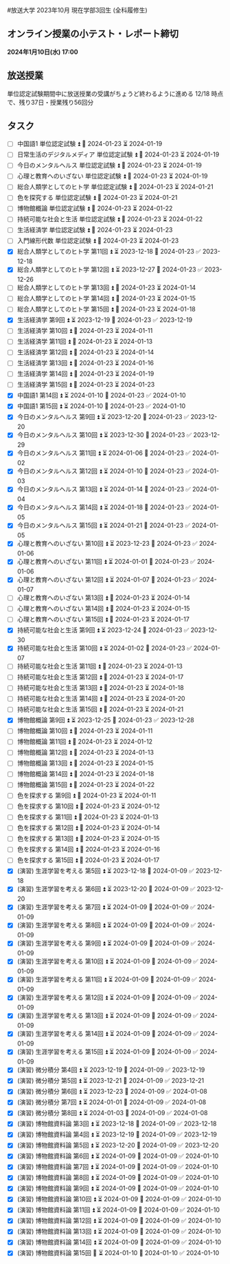 #放送大学
2023年10月 現在学部3回生 (全科履修生)
## オンライン授業の小テスト・レポート締切
**2024年1月10日(水) 17:00**
## 放送授業
単位認定試験期間中に放送授業の受講がちょうど終わるように進める
12/18 時点で、残り37日・授業残り56回分
## タスク
- [ ] 中国語1 単位認定試験 ⏫ 📅 2024-01-23 ⏳ 2024-01-19
- [ ] 日常生活のデジタルメディア 単位認定試験 ⏫ 📅 2024-01-23 ⏳ 2024-01-19
- [ ] 今日のメンタルヘルス 単位認定試験 ⏫ 📅 2024-01-23 ⏳ 2024-01-19
- [ ] 心理と教育へのいざない 単位認定試験 ⏫ 📅 2024-01-23 ⏳ 2024-01-19
- [ ] 総合人類学としてのヒト学 単位認定試験 ⏫ 📅 2024-01-23 ⏳ 2024-01-21
- [ ] 色を探究する 単位認定試験 ⏫ 📅 2024-01-23 ⏳ 2024-01-21
- [ ] 博物館概論 単位認定試験 ⏫ 📅 2024-01-23 ⏳ 2024-01-22
- [ ] 持続可能な社会と生活 単位認定試験 ⏫ 📅 2024-01-23 ⏳ 2024-01-22
- [ ] 生活経済学 単位認定試験 ⏫ 📅 2024-01-23 ⏳ 2024-01-23
- [ ] 入門線形代数 単位認定試験 ⏫ 📅 2024-01-23 ⏳ 2024-01-23
- [x] 総合人類学としてのヒト学 第11回 ⏫ ⏳ 2023-12-18 📅 2024-01-23 ✅ 2023-12-18
- [x] 総合人類学としてのヒト学 第12回 ⏫ ⏳ 2023-12-27 📅 2024-01-23 ✅ 2023-12-26
- [ ] 総合人類学としてのヒト学 第13回 ⏫ 📅 2024-01-23 ⏳ 2024-01-14
- [ ] 総合人類学としてのヒト学 第14回 ⏫ 📅 2024-01-23 ⏳ 2024-01-15
- [ ] 総合人類学としてのヒト学 第15回 ⏫ 📅 2024-01-23 ⏳ 2024-01-18
- [x] 生活経済学 第9回 ⏫ ⏳ 2023-12-19 📅 2024-01-23 ✅ 2023-12-19
- [ ] 生活経済学 第10回 ⏫ 📅 2024-01-23 ⏳ 2024-01-11
- [ ] 生活経済学 第11回 ⏫ 📅 2024-01-23 ⏳ 2024-01-13
- [ ] 生活経済学 第12回 ⏫ 📅 2024-01-23 ⏳ 2024-01-14
- [ ] 生活経済学 第13回 ⏫ 📅 2024-01-23 ⏳ 2024-01-16
- [ ] 生活経済学 第14回 ⏫ 📅 2024-01-23 ⏳ 2024-01-19
- [ ] 生活経済学 第15回 ⏫ 📅 2024-01-23 ⏳ 2024-01-23
- [x] 中国語1 第14回 ⏫ ⏳ 2024-01-10 📅 2024-01-23 ✅ 2024-01-10
- [x] 中国語1 第15回 ⏫ ⏳ 2024-01-10 📅 2024-01-23 ✅ 2024-01-10
- [x] 今日のメンタルヘルス 第9回 ⏫ ⏳ 2023-12-20 📅 2024-01-23 ✅ 2023-12-20
- [x] 今日のメンタルヘルス 第10回 ⏫ ⏳ 2023-12-30 📅 2024-01-23 ✅ 2023-12-29
- [x] 今日のメンタルヘルス 第11回 ⏫ ⏳ 2024-01-06 📅 2024-01-23 ✅ 2024-01-02
- [x] 今日のメンタルヘルス 第12回 ⏫ ⏳ 2024-01-10 📅 2024-01-23 ✅ 2024-01-03
- [x] 今日のメンタルヘルス 第13回 ⏫ ⏳ 2024-01-14 📅 2024-01-23 ✅ 2024-01-04
- [x] 今日のメンタルヘルス 第14回 ⏫ ⏳ 2024-01-18 📅 2024-01-23 ✅ 2024-01-05
- [x] 今日のメンタルヘルス 第15回 ⏫ ⏳ 2024-01-21 📅 2024-01-23 ✅ 2024-01-05
- [x] 心理と教育へのいざない 第10回 ⏫ ⏳ 2023-12-23 📅 2024-01-23 ✅ 2024-01-06
- [x] 心理と教育へのいざない 第11回 ⏫ ⏳ 2024-01-01 📅 2024-01-23 ✅ 2024-01-06
- [x] 心理と教育へのいざない 第12回 ⏫ ⏳ 2024-01-07 📅 2024-01-23 ✅ 2024-01-07
- [ ] 心理と教育へのいざない 第13回 ⏫ 📅 2024-01-23 ⏳ 2024-01-14
- [ ] 心理と教育へのいざない 第14回 ⏫ 📅 2024-01-23 ⏳ 2024-01-15
- [ ] 心理と教育へのいざない 第15回 ⏫ 📅 2024-01-23 ⏳ 2024-01-17
- [x] 持続可能な社会と生活 第9回 ⏫ ⏳ 2023-12-24 📅 2024-01-23 ✅ 2023-12-30
- [x] 持続可能な社会と生活 第10回 ⏫ ⏳ 2024-01-02 📅 2024-01-23 ✅ 2024-01-07
- [ ] 持続可能な社会と生活 第11回 ⏫ 📅 2024-01-23 ⏳ 2024-01-13
- [ ] 持続可能な社会と生活 第12回 ⏫ 📅 2024-01-23 ⏳ 2024-01-17
- [ ] 持続可能な社会と生活 第13回 ⏫ 📅 2024-01-23 ⏳ 2024-01-18
- [ ] 持続可能な社会と生活 第14回 ⏫ 📅 2024-01-23 ⏳ 2024-01-20
- [ ] 持続可能な社会と生活 第15回 ⏫ 📅 2024-01-23 ⏳ 2024-01-21
- [x] 博物館概論 第9回 ⏫ ⏳ 2023-12-25 📅 2024-01-23 ✅ 2023-12-28
- [ ] 博物館概論 第10回 ⏫ 📅 2024-01-23 ⏳ 2024-01-11
- [ ] 博物館概論 第11回 ⏫ 📅 2024-01-23 ⏳ 2024-01-12
- [ ] 博物館概論 第12回 ⏫ 📅 2024-01-23 ⏳ 2024-01-13
- [ ] 博物館概論 第13回 ⏫ 📅 2024-01-23 ⏳ 2024-01-15
- [ ] 博物館概論 第14回 ⏫ 📅 2024-01-23 ⏳ 2024-01-18
- [ ] 博物館概論 第15回 ⏫ 📅 2024-01-23 ⏳ 2024-01-22
- [ ] 色を探求する 第9回 ⏫ 📅 2024-01-23 ⏳ 2024-01-11
- [ ] 色を探求する 第10回 ⏫ 📅 2024-01-23 ⏳ 2024-01-12
- [ ] 色を探求する 第11回 ⏫ 📅 2024-01-23 ⏳ 2024-01-13
- [ ] 色を探求する 第12回 ⏫ 📅 2024-01-23 ⏳ 2024-01-14
- [ ] 色を探求する 第13回 ⏫ 📅 2024-01-23 ⏳ 2024-01-15
- [ ] 色を探求する 第14回 ⏫ 📅 2024-01-23 ⏳ 2024-01-16
- [ ] 色を探求する 第15回 ⏫ 📅 2024-01-23 ⏳ 2024-01-17
- [x] (演習) 生涯学習を考える 第5回 ⏫ ⏳ 2023-12-18 📅 2024-01-09 ✅ 2023-12-18
- [x] (演習) 生涯学習を考える 第6回 ⏫ ⏳ 2023-12-20 📅 2024-01-09 ✅ 2023-12-20
- [x] (演習) 生涯学習を考える 第7回 ⏫ ⏳ 2024-01-09 📅 2024-01-09 ✅ 2024-01-09
- [x] (演習) 生涯学習を考える 第8回 ⏫ ⏳ 2024-01-09 📅 2024-01-09 ✅ 2024-01-09
- [x] (演習) 生涯学習を考える 第9回 ⏫ ⏳ 2024-01-09 📅 2024-01-09 ✅ 2024-01-09
- [x] (演習) 生涯学習を考える 第10回 ⏫ ⏳ 2024-01-09 📅 2024-01-09 ✅ 2024-01-09
- [x] (演習) 生涯学習を考える 第11回 ⏫ ⏳ 2024-01-09 📅 2024-01-09 ✅ 2024-01-09
- [x] (演習) 生涯学習を考える 第12回 ⏫ ⏳ 2024-01-09 📅 2024-01-09 ✅ 2024-01-09
- [x] (演習) 生涯学習を考える 第13回 ⏫ ⏳ 2024-01-09 📅 2024-01-09 ✅ 2024-01-09
- [x] (演習) 生涯学習を考える 第14回 ⏫ ⏳ 2024-01-09 📅 2024-01-09 ✅ 2024-01-09
- [x] (演習) 生涯学習を考える 第15回 ⏫ ⏳ 2024-01-09 📅 2024-01-09 ✅ 2024-01-09
- [x] (演習) 微分積分 第4回 ⏫ ⏳ 2023-12-19 📅 2024-01-09 ✅ 2023-12-19
- [x] (演習) 微分積分 第5回 ⏫ ⏳ 2023-12-21 📅 2024-01-09 ✅ 2023-12-21
- [x] (演習) 微分積分 第6回 ⏫ ⏳ 2023-12-23 📅 2024-01-09 ✅ 2024-01-08
- [x] (演習) 微分積分 第7回 ⏫ ⏳ 2024-01-01 📅 2024-01-09 ✅ 2024-01-08
- [x] (演習) 微分積分 第8回 ⏫ ⏳ 2024-01-03 📅 2024-01-09 ✅ 2024-01-08
- [x] (演習) 博物館資料論 第3回 ⏫ ⏳ 2023-12-18 📅 2024-01-09 ✅ 2023-12-18
- [x] (演習) 博物館資料論 第4回 ⏫ ⏳ 2023-12-19 📅 2024-01-09 ✅ 2023-12-19
- [x] (演習) 博物館資料論 第5回 ⏫ ⏳ 2023-12-20 📅 2024-01-09 ✅ 2023-12-20
- [x] (演習) 博物館資料論 第6回 ⏫ ⏳ 2024-01-09 📅 2024-01-09 ✅ 2024-01-10
- [x] (演習) 博物館資料論 第7回 ⏫ ⏳ 2024-01-09 📅 2024-01-09 ✅ 2024-01-10
- [x] (演習) 博物館資料論 第8回 ⏫ ⏳ 2024-01-09 📅 2024-01-09 ✅ 2024-01-10
- [x] (演習) 博物館資料論 第9回 ⏫ ⏳ 2024-01-09 📅 2024-01-09 ✅ 2024-01-10
- [x] (演習) 博物館資料論 第10回 ⏫ ⏳ 2024-01-09 📅 2024-01-09 ✅ 2024-01-10
- [x] (演習) 博物館資料論 第11回 ⏫ ⏳ 2024-01-09 📅 2024-01-09 ✅ 2024-01-10
- [x] (演習) 博物館資料論 第12回 ⏫ ⏳ 2024-01-09 📅 2024-01-09 ✅ 2024-01-10
- [x] (演習) 博物館資料論 第13回 ⏫ ⏳ 2024-01-09 📅 2024-01-09 ✅ 2024-01-10
- [x] (演習) 博物館資料論 第14回 ⏫ ⏳ 2024-01-09 📅 2024-01-09 ✅ 2024-01-10
- [x] (演習) 博物館資料論 第15回 🔺 ⏳ 2024-01-10 📅 2024-01-10 ✅ 2024-01-10
